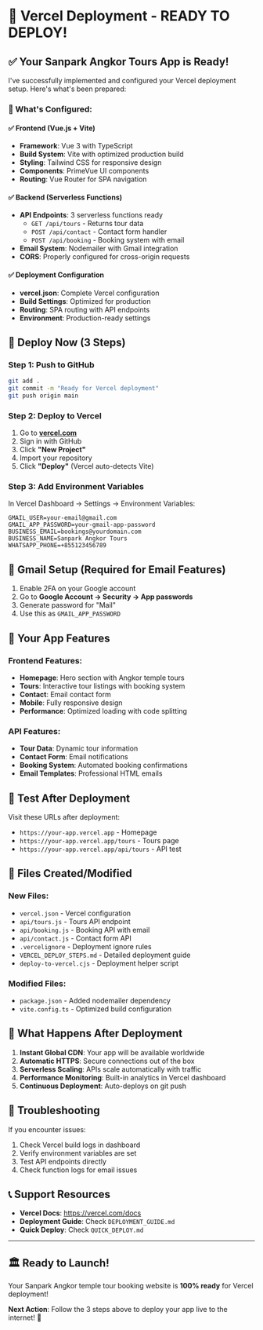 # 🚀 Vercel Deployment - READY TO DEPLOY!

## ✅ Your Sanpark Angkor Tours App is Ready!

I've successfully implemented and configured your Vercel deployment setup. Here's what's been prepared:

### 🎯 What's Configured:

#### ✅ Frontend (Vue.js + Vite)
- **Framework**: Vue 3 with TypeScript
- **Build System**: Vite with optimized production build
- **Styling**: Tailwind CSS for responsive design
- **Components**: PrimeVue UI components
- **Routing**: Vue Router for SPA navigation

#### ✅ Backend (Serverless Functions)
- **API Endpoints**: 3 serverless functions ready
  - `GET /api/tours` - Returns tour data
  - `POST /api/contact` - Contact form handler
  - `POST /api/booking` - Booking system with email
- **Email System**: Nodemailer with Gmail integration
- **CORS**: Properly configured for cross-origin requests

#### ✅ Deployment Configuration
- **vercel.json**: Complete Vercel configuration
- **Build Settings**: Optimized for production
- **Routing**: SPA routing with API endpoints
- **Environment**: Production-ready settings

## 🚀 Deploy Now (3 Steps)

### Step 1: Push to GitHub
```bash
git add .
git commit -m "Ready for Vercel deployment"
git push origin main
```

### Step 2: Deploy to Vercel
1. Go to **[vercel.com](https://vercel.com)**
2. Sign in with GitHub
3. Click **"New Project"**
4. Import your repository
5. Click **"Deploy"** (Vercel auto-detects Vite)

### Step 3: Add Environment Variables
In Vercel Dashboard → Settings → Environment Variables:

```
GMAIL_USER=your-email@gmail.com
GMAIL_APP_PASSWORD=your-gmail-app-password
BUSINESS_EMAIL=bookings@yourdomain.com
BUSINESS_NAME=Sanpark Angkor Tours
WHATSAPP_PHONE=+855123456789
```

## 📧 Gmail Setup (Required for Email Features)
1. Enable 2FA on your Google account
2. Go to **Google Account → Security → App passwords**
3. Generate password for "Mail"
4. Use this as `GMAIL_APP_PASSWORD`

## 🎯 Your App Features

### Frontend Features:
- **Homepage**: Hero section with Angkor temple tours
- **Tours**: Interactive tour listings with booking system
- **Contact**: Email contact form
- **Mobile**: Fully responsive design
- **Performance**: Optimized loading with code splitting

### API Features:
- **Tour Data**: Dynamic tour information
- **Contact Form**: Email notifications
- **Booking System**: Automated booking confirmations
- **Email Templates**: Professional HTML emails

## 🧪 Test After Deployment

Visit these URLs after deployment:
- `https://your-app.vercel.app` - Homepage
- `https://your-app.vercel.app/tours` - Tours page
- `https://your-app.vercel.app/api/tours` - API test

## 📁 Files Created/Modified

### New Files:
- `vercel.json` - Vercel configuration
- `api/tours.js` - Tours API endpoint
- `api/booking.js` - Booking API with email
- `api/contact.js` - Contact form API
- `.vercelignore` - Deployment ignore rules
- `VERCEL_DEPLOY_STEPS.md` - Detailed deployment guide
- `deploy-to-vercel.cjs` - Deployment helper script

### Modified Files:
- `package.json` - Added nodemailer dependency
- `vite.config.ts` - Optimized build configuration

## 🎉 What Happens After Deployment

1. **Instant Global CDN**: Your app will be available worldwide
2. **Automatic HTTPS**: Secure connections out of the box
3. **Serverless Scaling**: APIs scale automatically with traffic
4. **Performance Monitoring**: Built-in analytics in Vercel dashboard
5. **Continuous Deployment**: Auto-deploys on git push

## 🔧 Troubleshooting

If you encounter issues:
1. Check Vercel build logs in dashboard
2. Verify environment variables are set
3. Test API endpoints directly
4. Check function logs for email issues

## 📞 Support Resources

- **Vercel Docs**: https://vercel.com/docs
- **Deployment Guide**: Check `DEPLOYMENT_GUIDE.md`
- **Quick Deploy**: Check `QUICK_DEPLOY.md`

---

## 🏛️ Ready to Launch!

Your Sanpark Angkor temple tour booking website is **100% ready** for Vercel deployment!

**Next Action**: Follow the 3 steps above to deploy your app live to the internet! 🚀